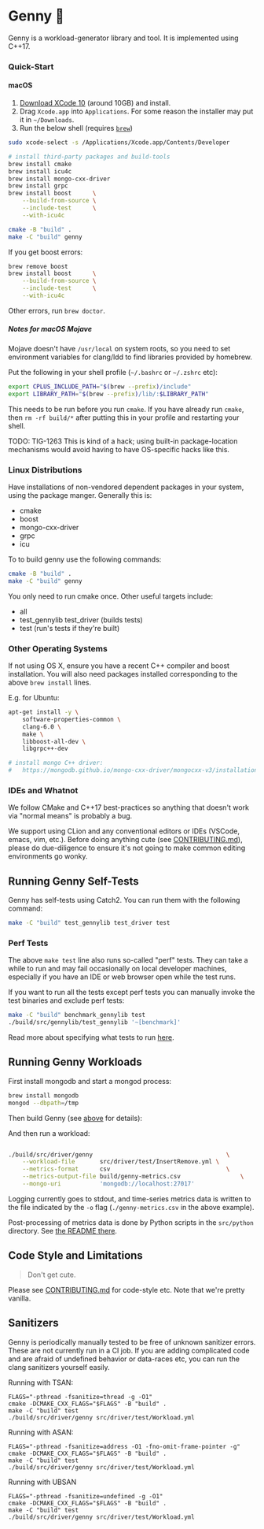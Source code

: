 Genny 🧞‍
========

Genny is a workload-generator library and tool. It is implemented using
C++17.

### Quick-Start

#### macOS

1. [Download XCode 10](https://developer.apple.com/download/) (around 10GB) and install.
2. Drag `Xcode.app` into `Applications`. For some reason the installer may put it in `~/Downloads`.
3. Run the below shell (requires [`brew`](https://brew.sh/))

```sh
sudo xcode-select -s /Applications/Xcode.app/Contents/Developer

# install third-party packages and build-tools
brew install cmake
brew install icu4c
brew install mongo-cxx-driver
brew install grpc
brew install boost      \
    --build-from-source \
    --include-test      \
    --with-icu4c

cmake -B "build" .
make -C "build" genny
```

If you get boost errors:

```sh
brew remove boost
brew install boost      \
    --build-from-source \
    --include-test      \
    --with-icu4c
```

Other errors, run `brew doctor`.

##### Notes for macOS Mojave

Mojave doesn't have `/usr/local` on system roots, so you need to set
environment variables for clang/ldd to find libraries provided by
homebrew.

Put the following in your shell profile (`~/.bashrc` or `~/.zshrc` etc):

```sh
export CPLUS_INCLUDE_PATH="$(brew --prefix)/include"
export LIBRARY_PATH="$(brew --prefix)/lib/:$LIBRARY_PATH"
```

This needs to be run before you run `cmake`. If you have already run
`cmake`, then `rm -rf build/*` after putting this in your profile
and restarting your shell.

TODO: TIG-1263 This is kind of a hack; using built-in package-location
mechanisms would avoid having to have OS-specific hacks like this.

### Linux Distributions

Have installations of non-vendored dependent packages in your system,
using the package manger. Generally this is:

- cmake
- boost
- mongo-cxx-driver
- grpc
- icu

To to build genny use the following commands:

```sh
cmake -B "build" .
make -C "build" genny
```

You only need to run cmake once. Other useful targets include:

- all
- test_gennylib test_driver (builds tests)
- test (run's tests if they're built)

### Other Operating Systems

If not using OS X, ensure you have a recent C++ compiler and boost
installation. You will also need packages installed corresponding to the
above `brew install` lines.

E.g. for Ubuntu:

```sh
apt-get install -y \
    software-properties-common \
    clang-6.0 \
    make \
    libboost-all-dev \
    libgrpc++-dev

# install mongo C++ driver:
#   https://mongodb.github.io/mongo-cxx-driver/mongocxx-v3/installation/
```

### IDEs and Whatnot

We follow CMake and C++17 best-practices so anything that doesn't work
via "normal means" is probably a bug.

We support using CLion and any conventional editors or IDEs (VSCode,
emacs, vim, etc.). Before doing anything cute (see
[CONTRIBUTING.md](./CONTRIBUTING.md)), please do due-diligence to ensure
it's not going to make common editing environments go wonky.

Running Genny Self-Tests
------------------------

Genny has self-tests using Catch2. You can run them with the following command:

```sh
make -C "build" test_gennylib test_driver test
```

### Perf Tests

The above `make test` line also runs so-called "perf" tests. They can
take a while to run and may fail occasionally on local developer
machines, especially if you have an IDE or web browser open while the
test runs.

If you want to run all the tests except perf tests you can manually
invoke the test binaries and exclude perf tests:

```sh
make -C "build" benchmark_gennylib test
./build/src/gennylib/test_gennylib '~[benchmark]'
```

Read more about specifying what tests to run [here][s].

[s]: https://github.com/catchorg/Catch2/blob/master/docs/command-line.md#specifying-which-tests-to-run

Running Genny Workloads
-----------------------

First install mongodb and start a mongod process:

```sh
brew install mongodb
mongod --dbpath=/tmp
```

Then build Genny (see [above](#quick-start) for details):

And then run a workload:

```sh

./build/src/driver/genny                                      \
    --workload-file       src/driver/test/InsertRemove.yml \
    --metrics-format      csv                                 \
    --metrics-output-file build/genny-metrics.csv                 \
    --mongo-uri           'mongodb://localhost:27017'
```

Logging currently goes to stdout, and time-series metrics data is
written to the file indicated by the `-o` flag (`./genny-metrics.csv`
in the above example).

Post-processing of metrics data is done by Python scripts in the
`src/python` directory. See [the README there](./src/python/README.md).

Code Style and Limitations
---------------------------

> Don't get cute.

Please see [CONTRIBUTING.md](./CONTRIBUTING.md) for code-style etc.
Note that we're pretty vanilla.

Sanitizers
----------

Genny is periodically manually tested to be free of unknown sanitizer
errors. These are not currently run in a CI job. If you are adding
complicated code and are afraid of undefined behavior or data-races
etc, you can run the clang sanitizers yourself easily.

Running with TSAN:

    FLAGS="-pthread -fsanitize=thread -g -O1"
    cmake -DCMAKE_CXX_FLAGS="$FLAGS" -B "build" .
    make -C "build" test
    ./build/src/driver/genny src/driver/test/Workload.yml

Running with ASAN:

    FLAGS="-pthread -fsanitize=address -O1 -fno-omit-frame-pointer -g"
    cmake -DCMAKE_CXX_FLAGS="$FLAGS" -B "build" .
    make -C "build" test
    ./build/src/driver/genny src/driver/test/Workload.yml

Running with UBSAN

    FLAGS="-pthread -fsanitize=undefined -g -O1"
    cmake -DCMAKE_CXX_FLAGS="$FLAGS" -B "build" .
    make -C "build" test
    ./build/src/driver/genny src/driver/test/Workload.yml
